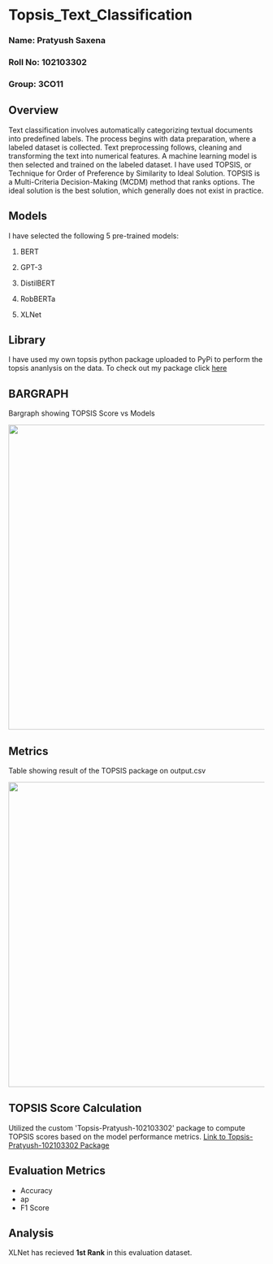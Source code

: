 # Topsis_Text_Classification
### Name: Pratyush Saxena
### Roll No: 102103302
### Group: 3CO11

##  Overview

Text classification involves automatically categorizing textual documents into predefined labels. The process begins with data preparation, where a labeled dataset is collected. Text preprocessing follows, cleaning and transforming the text into numerical features. A machine learning model is then selected and trained on the labeled dataset. I have used TOPSIS, or Technique for Order of Preference by Similarity to Ideal Solution. TOPSIS is a Multi-Criteria Decision-Making (MCDM) method that ranks options. The ideal solution is the best solution, which generally does not exist in practice.

## Models

I have selected the following 5 pre-trained models:

1. BERT

2. GPT-3

3. DistilBERT

4. RobBERTa

5. XLNet

## Library 

I have used my own topsis python package uploaded to PyPi to perform the topsis ananlysis on the data. To check out my package click [here](https://pypi.org/project/Topsis-Pratyush-102103302/)


## BARGRAPH

Bargraph showing TOPSIS Score vs Models

<image  width="600px" src="bargraph.png">

 ## Metrics

Table showing result of the TOPSIS package on output.csv

<image  width="600px" src="table.png">

##  TOPSIS Score Calculation
Utilized the custom 'Topsis-Pratyush-102103302' package to compute TOPSIS scores based on the model performance metrics.
[Link to Topsis-Pratyush-102103302 Package](https://pypi.org/project/Topsis-Pratyush-102103302/)


   <section id="evaluation-metrics">
        <h2>Evaluation Metrics</h2>
        <ul>
            <li>Accuracy</li>
            <li>ap</li>
            <li>F1 Score </li>
        </ul>
    </section>
    
 ## Analysis

XLNet has recieved **1st Rank** in this evaluation dataset. 
